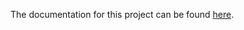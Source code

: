 The documentation for this project can be found [here](https://sites.google.com/uic.edu/cs428-adenprince/project-2).